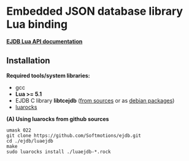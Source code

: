 Embedded JSON database library Lua binding
============================================================

**[EJDB Lua API documentation](http://ejdb.org/luadoc/)**

Installation
-----------------------------------------------------

**Required tools/system libraries:**

* gcc
* **Lua >= 5.1**
* EJDB C library **libtcejdb** ([from sources](https://github.com/Softmotions/ejdb#manual-installation) or as [debian packages](https://github.com/Softmotions/ejdb/wiki/Debian-Ubuntu-installation))
* [luarocks](http://luarocks.org/en/Download)

**(A) Using luarocks from github sources**

```
umask 022
git clone https://github.com/Softmotions/ejdb.git
cd ./ejdb/luaejdb
make
sudo luarocks install ./luaejdb-*.rock
```




